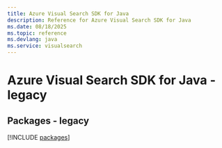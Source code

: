 ```yaml
---
title: Azure Visual Search SDK for Java
description: Reference for Azure Visual Search SDK for Java
ms.date: 08/18/2025
ms.topic: reference
ms.devlang: java
ms.service: visualsearch
---
```

# Azure Visual Search SDK for Java - legacy
## Packages - legacy
[!INCLUDE [packages](visual-search-index.md)]